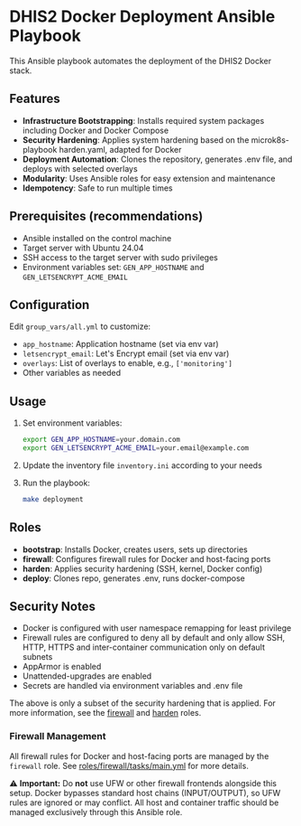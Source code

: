 # DHIS2 Docker Deployment Ansible Playbook

This Ansible playbook automates the deployment of the DHIS2 Docker stack.

## Features

- **Infrastructure Bootstrapping**: Installs required system packages including Docker and Docker Compose
- **Security Hardening**: Applies system hardening based on the microk8s-playbook harden.yaml, adapted for Docker
- **Deployment Automation**: Clones the repository, generates .env file, and deploys with selected overlays
- **Modularity**: Uses Ansible roles for easy extension and maintenance
- **Idempotency**: Safe to run multiple times

## Prerequisites (recommendations)

- Ansible installed on the control machine
- Target server with Ubuntu 24.04
- SSH access to the target server with sudo privileges
- Environment variables set: `GEN_APP_HOSTNAME` and `GEN_LETSENCRYPT_ACME_EMAIL`

## Configuration

Edit `group_vars/all.yml` to customize:

- `app_hostname`: Application hostname (set via env var)
- `letsencrypt_email`: Let's Encrypt email (set via env var)
- `overlays`: List of overlays to enable, e.g., `['monitoring']`
- Other variables as needed

## Usage

1. Set environment variables:

    ```bash
    export GEN_APP_HOSTNAME=your.domain.com
    export GEN_LETSENCRYPT_ACME_EMAIL=your.email@example.com
    ```

2. Update the inventory file `inventory.ini` according to your needs

3. Run the playbook:

    ```bash
    make deployment
    ```

## Roles

- **bootstrap**: Installs Docker, creates users, sets up directories
- **firewall**: Configures firewall rules for Docker and host-facing ports
- **harden**: Applies security hardening (SSH, kernel, Docker config)
- **deploy**: Clones repo, generates .env, runs docker-compose

## Security Notes

- Docker is configured with user namespace remapping for least privilege
- Firewall rules are configured to deny all by default and only allow SSH, HTTP, HTTPS and inter-container communication
  only on default subnets
- AppArmor is enabled
- Unattended-upgrades are enabled
- Secrets are handled via environment variables and .env file

The above is only a subset of the security hardening that is applied. For more information, see
the [firewall](roles/firewall/tasks/main.yml) and [harden](roles/harden/tasks/main.yml) roles.

### Firewall Management

All firewall rules for Docker and host-facing ports are managed by the `firewall` role.
See [roles/firewall/tasks/main.yml](roles/firewall/tasks/main.yml) for more details.

⚠️ **Important:** Do **not** use UFW or other firewall frontends alongside this setup. Docker bypasses standard host
chains (INPUT/OUTPUT), so UFW rules are ignored or may conflict. All host and container traffic should be managed
exclusively through this Ansible role.
